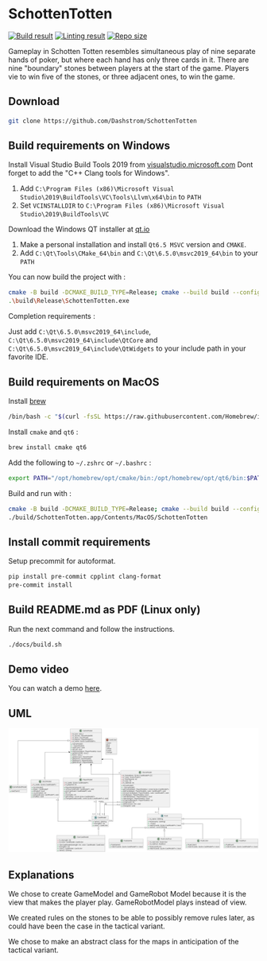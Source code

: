 # SchottenTotten

[![Build result](https://github.com/Dashstrom/SchottenTotten/actions/workflows/build.yml/badge.svg)](https://github.com/Dashstrom/SchottenTotten/actions/workflows/build.yml)
[![Linting result](https://github.com/Dashstrom/SchottenTotten/actions/workflows/lint.yml/badge.svg)](https://github.com/Dashstrom/SchottenTotten/actions/workflows/lint.yml)
[![Repo size](https://img.shields.io/github/repo-size/Dashstrom/SchottenTotten)](https://github.com/Dashstrom/SchottenTotten)

Gameplay in Schotten Totten resembles simultaneous play of nine separate hands of poker, but where each hand has only three cards in it. There are nine "boundary" stones between players at the start of the game. Players vie to win five of the stones, or three adjacent ones, to win the game.

## Download

```bash
git clone https://github.com/Dashstrom/SchottenTotten
```

## Build requirements on Windows

Install Visual Studio Build Tools 2019 from [visualstudio.microsoft.com](https://visualstudio.microsoft.com/fr/downloads/) Dont forget to add the "C++ Clang tools for Windows".

1. Add `C:\Program Files (x86)\Microsoft Visual Studio\2019\BuildTools\VC\Tools\Llvm\x64\bin` to `PATH`
2. Set `VCINSTALLDIR` to `C:\Program Files (x86)\Microsoft Visual Studio\2019\BuildTools\VC`

Download the Windows QT installer at [qt.io](https://www.qt.io/download-open-source)

1. Make a personal installation and install `Qt6.5 MSVC` version and `CMAKE`.
2. Add `C:\Qt\Tools\CMake_64\bin` and `C:\Qt\6.5.0\msvc2019_64\bin` to your `PATH`

You can now build the project with :

```bash
cmake -B build -DCMAKE_BUILD_TYPE=Release; cmake --build build --config Release
.\build\Release\SchottenTotten.exe
```

Completion requirements :

Just add `C:\Qt\6.5.0\msvc2019_64\include`, `C:\Qt\6.5.0\msvc2019_64\include\QtCore` and `C:\Qt\6.5.0\msvc2019_64\include\QtWidgets` to your include path in your favorite IDE.

## Build requirements on MacOS

Install [brew](https://formulae.brew.sh/)

```bash
/bin/bash -c "$(curl -fsSL https://raw.githubusercontent.com/Homebrew/install/HEAD/install.sh)"
```

Install `cmake` and `qt6` :

```bash
brew install cmake qt6
```

Add the following to `~/.zshrc` or `~/.bashrc` :

```bash
export PATH="/opt/homebrew/opt/cmake/bin:/opt/homebrew/opt/qt6/bin:$PATH"
```

Build and run with :

```bash
cmake -B build -DCMAKE_BUILD_TYPE=Release; cmake --build build --config Release
./build/SchottenTotten.app/Contents/MacOS/SchottenTotten
```

## Install commit requirements

Setup precommit for autoformat.

```bash
pip install pre-commit cpplint clang-format
pre-commit install
```

## Build README.md as PDF (Linux only)

Run the next command and follow the instructions.

```bash
./docs/build.sh
```

## Demo video

You can watch a demo [here](https://raw.githubusercontent.com/Dashstrom/SchottenTotten/main/docs/demo.mp4).

## UML

[![UML](./docs/classes.png)](https://raw.githubusercontent.com/Dashstrom/SchottenTotten/main/docs/classes.png)

## Explanations

We chose to create GameModel and GameRobot Model because it is the view that makes the player play. GameRobotModel plays instead of view.

We created rules on the stones to be able to possibly remove rules later, as could have been the case in the tactical variant.

We chose to make an abstract class for the maps in anticipation of the tactical variant.
